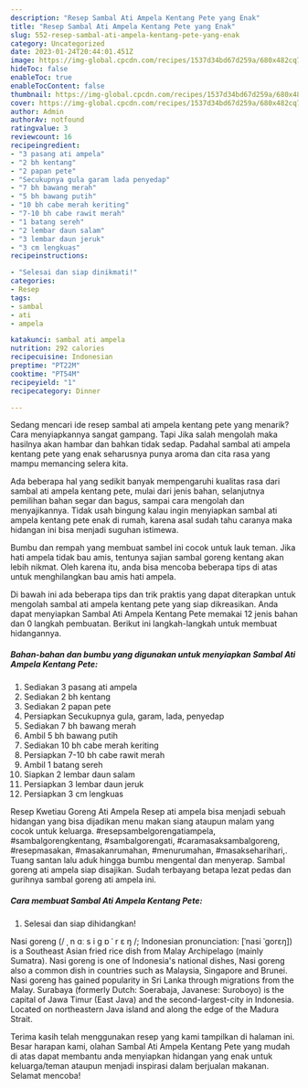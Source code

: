 ```yaml
---
description: "Resep Sambal Ati Ampela Kentang Pete yang Enak"
title: "Resep Sambal Ati Ampela Kentang Pete yang Enak"
slug: 552-resep-sambal-ati-ampela-kentang-pete-yang-enak
category: Uncategorized
date: 2023-01-24T20:44:01.451Z
image: https://img-global.cpcdn.com/recipes/1537d34bd67d259a/680x482cq70/sambal-ati-ampela-kentang-pete-foto-resep-utama.jpg
hideToc: false
enableToc: true
enableTocContent: false
thumbnail: https://img-global.cpcdn.com/recipes/1537d34bd67d259a/680x482cq70/sambal-ati-ampela-kentang-pete-foto-resep-utama.jpg
cover: https://img-global.cpcdn.com/recipes/1537d34bd67d259a/680x482cq70/sambal-ati-ampela-kentang-pete-foto-resep-utama.jpg
author: Admin
authorAv: notfound
ratingvalue: 3
reviewcount: 16
recipeingredient:
- "3 pasang ati ampela"
- "2 bh kentang"
- "2 papan pete"
- "Secukupnya gula garam lada penyedap"
- "7 bh bawang merah"
- "5 bh bawang putih"
- "10 bh cabe merah keriting"
- "7-10 bh cabe rawit merah"
- "1 batang sereh"
- "2 lembar daun salam"
- "3 lembar daun jeruk"
- "3 cm lengkuas"
recipeinstructions:

- "Selesai dan siap dinikmati!"
categories:
- Resep
tags:
- sambal
- ati
- ampela

katakunci: sambal ati ampela 
nutrition: 292 calories
recipecuisine: Indonesian
preptime: "PT22M"
cooktime: "PT54M"
recipeyield: "1"
recipecategory: Dinner

---
```



Sedang mencari ide resep sambal ati ampela kentang pete yang menarik? Cara menyiapkannya sangat gampang. Tapi Jika salah mengolah maka hasilnya akan hambar dan bahkan tidak sedap. Padahal sambal ati ampela kentang pete yang enak seharusnya punya aroma dan cita rasa yang mampu memancing selera kita.


Ada beberapa hal yang sedikit banyak mempengaruhi kualitas rasa dari sambal ati ampela kentang pete, mulai dari jenis bahan, selanjutnya pemilihan bahan segar dan bagus, sampai cara mengolah dan menyajikannya. Tidak usah bingung kalau ingin menyiapkan sambal ati ampela kentang pete enak di rumah, karena asal sudah tahu caranya maka hidangan ini bisa menjadi suguhan istimewa.

Bumbu dan rempah yang membuat sambel ini cocok untuk lauk teman. Jika hati ampela tidak bau amis, tentunya sajian sambal goreng kentang akan lebih nikmat. Oleh karena itu, anda bisa mencoba beberapa tips di atas untuk menghilangkan bau amis hati ampela.


Di bawah ini ada beberapa tips dan trik praktis yang dapat diterapkan untuk mengolah sambal ati ampela kentang pete yang siap dikreasikan. Anda dapat menyiapkan Sambal Ati Ampela Kentang Pete memakai 12 jenis bahan dan 0 langkah pembuatan. Berikut ini langkah-langkah untuk membuat hidangannya.

<!--inarticleads1-->

##### Bahan-bahan dan bumbu yang digunakan untuk menyiapkan Sambal Ati Ampela Kentang Pete:

1. Sediakan 3 pasang ati ampela
1. Sediakan 2 bh kentang
1. Sediakan 2 papan pete
1. Persiapkan Secukupnya gula, garam, lada, penyedap
1. Sediakan 7 bh bawang merah
1. Ambil 5 bh bawang putih
1. Sediakan 10 bh cabe merah keriting
1. Persiapkan 7-10 bh cabe rawit merah
1. Ambil 1 batang sereh
1. Siapkan 2 lembar daun salam
1. Persiapkan 3 lembar daun jeruk
1. Persiapkan 3 cm lengkuas


Resep Kwetiau Goreng Ati Ampela Resep ati ampela bisa menjadi sebuah hidangan yang bisa dijadikan menu makan siang ataupun malam yang cocok untuk keluarga. #resepsambelgorengatiampela, #sambalgorengkentang, #sambalgorengati, #caramasaksambalgoreng, #resepmasakan, #masakanrumahan, #menurumahan, #masakseharihari,. Tuang santan lalu aduk hingga bumbu mengental dan menyerap. Sambal goreng ati ampela siap disajikan. Sudah terbayang betapa lezat pedas dan gurihnya sambal goreng ati ampela ini. 

<!--inarticleads2-->

##### Cara membuat Sambal Ati Ampela Kentang Pete:


1. Selesai dan siap dihidangkan!

Nasi goreng (/ ˌ n ɑː s i ɡ ɒ ˈ r ɛ ŋ /; Indonesian pronunciation: [ˈnasi ˈɡorɛŋ]) is a Southeast Asian fried rice dish from Malay Archipelago (mainly Sumatra). Nasi goreng is one of Indonesia&#39;s national dishes, Nasi goreng also a common dish in countries such as Malaysia, Singapore and Brunei. Nasi goreng has gained popularity in Sri Lanka through migrations from the Malay. Surabaya (formerly Dutch: Soerabaja, Javanese: Suroboyo) is the capital of Jawa Timur (East Java) and the second-largest-city in Indonesia. Located on northeastern Java island and along the edge of the Madura Strait. 

Terima kasih telah menggunakan resep yang kami tampilkan di halaman ini. Besar harapan kami, olahan Sambal Ati Ampela Kentang Pete yang mudah di atas dapat membantu anda menyiapkan hidangan yang enak untuk keluarga/teman ataupun menjadi inspirasi dalam berjualan makanan. Selamat mencoba!
